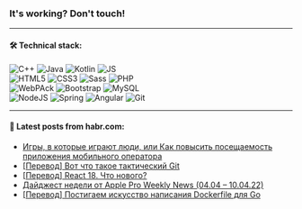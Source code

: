 ### It's working? Don't touch!

---

#### 🛠️ Technical stack:

![C++](https://img.shields.io/badge/C++-informational?logo=c%2B%2B&style=flat&logoColor=white&color=9C033A)
![Java](https://img.shields.io/badge/Java-informational?logo=java&style=flat&logoColor=white&color=007396)
![Kotlin](https://img.shields.io/badge/Kotlin-informational?logo=Kotlin&style=flat&logoColor=white&color=0095D5)
![JS](https://img.shields.io/badge/JS-informational?logo=javaScript&style=flat&logoColor=black&color=F7Df1E) <br>
![HTML5](https://img.shields.io/badge/HTML5-informational?logo=html5&style=flat&logoColor=white&color=E34F26)
![CSS3](https://img.shields.io/badge/CSS3-informational?logo=css3&style=flat&logoColor=white&color=157286)
![Sass](https://img.shields.io/badge/Saas-informational?logo=sass&style=flat&logoColor=white&color=hotpink)
![PHP](https://img.shields.io/badge/PHP-informational?logo=php&style=flat&logoColor=white&color=777BB4) <br>
![WebPAck](https://img.shields.io/badge/WebPack-informational?logo=webPack&style=flat&logoColor=white&color=FF6F00)
![Bootstrap](https://img.shields.io/badge/Bootstrap-informational?logo=Bootstrap&style=flat&logoColor=white&color=7952B3)
![MySQL](https://img.shields.io/badge/MySQL-informational?logo=MySQL&style=flat&logoColor=white&color=00f) <br>
![NodeJS](https://img.shields.io/badge/NodeJS-informational?logo=node.js&style=flat&logoColor=white&color=43853D)
![Spring](https://img.shields.io/badge/Spring-informational?logo=Spring&style=flat&logoColor=white&color=0A9EDC)
![Angular](https://img.shields.io/badge/Vue-informational?logo=vue.js&style=flat&logoColor=white&color=red)
![Git](https://img.shields.io/badge/Git-informational?logo=git&style=flat&logoColor=white&color=darkorange)

___

#### 💬 Latest posts from habr.com:

<!-- BLOG-POST-LIST:START -->
- [Игры, в которые играют люди, или Как повысить посещаемость приложения мобильного оператора](https://habr.com/ru/post/657715/?utm_source=habrahabr&utm_medium=rss&utm_campaign=657715)
- [[Перевод] Вот что такое тактический Git](https://habr.com/ru/post/660335/?utm_source=habrahabr&utm_medium=rss&utm_campaign=660335)
- [[Перевод] React 18. Что нового?](https://habr.com/ru/post/660333/?utm_source=habrahabr&utm_medium=rss&utm_campaign=660333)
- [Дайджест недели от Apple Pro Weekly News &lpar;04.04 – 10.04.22&rpar;](https://habr.com/ru/post/660105/?utm_source=habrahabr&utm_medium=rss&utm_campaign=660105)
- [[Перевод] Постигаем искусство написания Dockerfile для Go](https://habr.com/ru/post/660301/?utm_source=habrahabr&utm_medium=rss&utm_campaign=660301)
<!-- BLOG-POST-LIST:END -->
